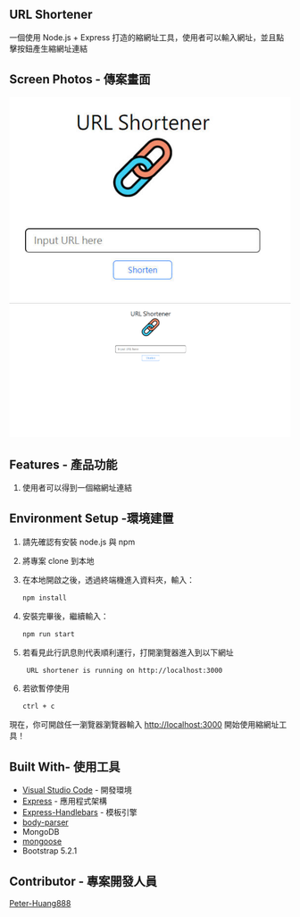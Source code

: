 ## URL Shortener
一個使用 Node.js + Express 打造的縮網址工具，使用者可以輸入網址，並且點擊按鈕產生縮網址連結

## Screen Photos - 傳案畫面
![image](https://github.com/Peter-Huang888/URL-Shortener/blob/main/public/img/index.jpg)
![image](https://github.com/Peter-Huang888/URL-Shortener/blob/main/public/img/shortener.gif)

## Features - 產品功能
1. 使用者可以得到一個縮網址連結

## Environment Setup -環境建置
1. 請先確認有安裝 node.js 與 npm
2. 將專案 clone 到本地
3. 在本地開啟之後，透過終端機進入資料夾，輸入：

   ```bash
   npm install
   ```

4. 安裝完畢後，繼續輸入：

   ```bash
   npm run start
   ```

5. 若看見此行訊息則代表順利運行，打開瀏覽器進入到以下網址

   ```bash
    URL shortener is running on http://localhost:3000
   ```

6. 若欲暫停使用

   ```bash
   ctrl + c
   ```

現在，你可開啟任一瀏覽器瀏覽器輸入 [http://localhost:3000](http://localhost:3000) 開始使用縮網址工具！

## Built With- 使用工具
- [Visual Studio Code](https://visualstudio.microsoft.com/zh-hant/) - 開發環境
- [Express](https://www.npmjs.com/package/express) - 應用程式架構
- [Express-Handlebars](https://www.npmjs.com/package/express-handlebars) - 模板引擎
- [body-parser](https://www.npmjs.com/package/body-parser)
- MongoDB
- [mongoose](https://www.npmjs.com/package/mongoose)
- Bootstrap 5.2.1
## Contributor - 專案開發人員

[Peter-Huang888](https://github.com/Peter-Huang888)